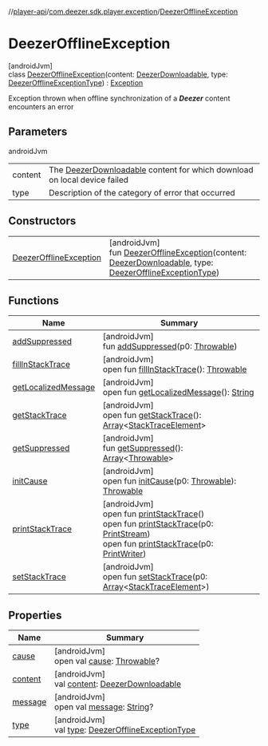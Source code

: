 //[player-api](../../../index.md)/[com.deezer.sdk.player.exception](../index.md)/[DeezerOfflineException](index.md)

# DeezerOfflineException

[androidJvm]\
class [DeezerOfflineException](index.md)(content: [DeezerDownloadable](../../com.deezer.sdk.player.model/-deezer-downloadable/index.md), type: [DeezerOfflineExceptionType](../-deezer-offline-exception-type/index.md)) : [Exception](https://developer.android.com/reference/kotlin/java/lang/Exception.html)

Exception thrown when offline synchronization of a **_Deezer_** content encounters an error

## Parameters

androidJvm

|         |                                                                                                                                             |
| ------- | ------------------------------------------------------------------------------------------------------------------------------------------- |
| content | The [DeezerDownloadable](../../com.deezer.sdk.player.model/-deezer-downloadable/index.md) content for which download on local device failed |
| type    | Description of the category of error that occurred                                                                                          |

## Constructors

|                                                        |                                                                                                                                                                                                                                                             |
| ------------------------------------------------------ | ----------------------------------------------------------------------------------------------------------------------------------------------------------------------------------------------------------------------------------------------------------- |
| [DeezerOfflineException](-deezer-offline-exception.md) | [androidJvm]<br/>fun [DeezerOfflineException](-deezer-offline-exception.md)(content: [DeezerDownloadable](../../com.deezer.sdk.player.model/-deezer-downloadable/index.md), type: [DeezerOfflineExceptionType](../-deezer-offline-exception-type/index.md)) |

## Functions

| Name                                                                                                                    | Summary                                                                                                                                                                                                                                                                                                                                                                                                                                                                                                                                                                                                    |
| ----------------------------------------------------------------------------------------------------------------------- | ---------------------------------------------------------------------------------------------------------------------------------------------------------------------------------------------------------------------------------------------------------------------------------------------------------------------------------------------------------------------------------------------------------------------------------------------------------------------------------------------------------------------------------------------------------------------------------------------------------- |
| [addSuppressed](../-illegal-deezer-downloadable-instance-exception/index.md#282858770%2FFunctions%2F-1037426161)        | [androidJvm]<br/>fun [addSuppressed](../-illegal-deezer-downloadable-instance-exception/index.md#282858770%2FFunctions%2F-1037426161)(p0: [Throwable](https://kotlinlang.org/api/latest/jvm/stdlib/kotlin/-throwable/index.html))                                                                                                                                                                                                                                                                                                                                                                          |
| [fillInStackTrace](../-illegal-deezer-downloadable-instance-exception/index.md#-1102069925%2FFunctions%2F-1037426161)   | [androidJvm]<br/>open fun [fillInStackTrace](../-illegal-deezer-downloadable-instance-exception/index.md#-1102069925%2FFunctions%2F-1037426161)(): [Throwable](https://kotlinlang.org/api/latest/jvm/stdlib/kotlin/-throwable/index.html)                                                                                                                                                                                                                                                                                                                                                                  |
| [getLocalizedMessage](../-illegal-deezer-downloadable-instance-exception/index.md#1043865560%2FFunctions%2F-1037426161) | [androidJvm]<br/>open fun [getLocalizedMessage](../-illegal-deezer-downloadable-instance-exception/index.md#1043865560%2FFunctions%2F-1037426161)(): [String](https://kotlinlang.org/api/latest/jvm/stdlib/kotlin/-string/index.html)                                                                                                                                                                                                                                                                                                                                                                      |
| [getStackTrace](../-illegal-deezer-downloadable-instance-exception/index.md#2050903719%2FFunctions%2F-1037426161)       | [androidJvm]<br/>open fun [getStackTrace](../-illegal-deezer-downloadable-instance-exception/index.md#2050903719%2FFunctions%2F-1037426161)(): [Array](https://kotlinlang.org/api/latest/jvm/stdlib/kotlin/-array/index.html)&lt;[StackTraceElement](https://developer.android.com/reference/kotlin/java/lang/StackTraceElement.html)&gt;                                                                                                                                                                                                                                                                  |
| [getSuppressed](../-illegal-deezer-downloadable-instance-exception/index.md#672492560%2FFunctions%2F-1037426161)        | [androidJvm]<br/>fun [getSuppressed](../-illegal-deezer-downloadable-instance-exception/index.md#672492560%2FFunctions%2F-1037426161)(): [Array](https://kotlinlang.org/api/latest/jvm/stdlib/kotlin/-array/index.html)&lt;[Throwable](https://kotlinlang.org/api/latest/jvm/stdlib/kotlin/-throwable/index.html)&gt;                                                                                                                                                                                                                                                                                      |
| [initCause](../-illegal-deezer-downloadable-instance-exception/index.md#-418225042%2FFunctions%2F-1037426161)           | [androidJvm]<br/>open fun [initCause](../-illegal-deezer-downloadable-instance-exception/index.md#-418225042%2FFunctions%2F-1037426161)(p0: [Throwable](https://kotlinlang.org/api/latest/jvm/stdlib/kotlin/-throwable/index.html)): [Throwable](https://kotlinlang.org/api/latest/jvm/stdlib/kotlin/-throwable/index.html)                                                                                                                                                                                                                                                                                |
| [printStackTrace](../-illegal-deezer-downloadable-instance-exception/index.md#-1769529168%2FFunctions%2F-1037426161)    | [androidJvm]<br/>open fun [printStackTrace](../-illegal-deezer-downloadable-instance-exception/index.md#-1769529168%2FFunctions%2F-1037426161)()<br/>open fun [printStackTrace](../-illegal-deezer-downloadable-instance-exception/index.md#1841853697%2FFunctions%2F-1037426161)(p0: [PrintStream](https://developer.android.com/reference/kotlin/java/io/PrintStream.html))<br/>open fun [printStackTrace](../-illegal-deezer-downloadable-instance-exception/index.md#1175535278%2FFunctions%2F-1037426161)(p0: [PrintWriter](https://developer.android.com/reference/kotlin/java/io/PrintWriter.html)) |
| [setStackTrace](../-illegal-deezer-downloadable-instance-exception/index.md#2135801318%2FFunctions%2F-1037426161)       | [androidJvm]<br/>open fun [setStackTrace](../-illegal-deezer-downloadable-instance-exception/index.md#2135801318%2FFunctions%2F-1037426161)(p0: [Array](https://kotlinlang.org/api/latest/jvm/stdlib/kotlin/-array/index.html)&lt;[StackTraceElement](https://developer.android.com/reference/kotlin/java/lang/StackTraceElement.html)&gt;)                                                                                                                                                                                                                                                                |

## Properties

| Name                                                                                                       | Summary                                                                                                                                                                                                                       |
| ---------------------------------------------------------------------------------------------------------- | ----------------------------------------------------------------------------------------------------------------------------------------------------------------------------------------------------------------------------- |
| [cause](../-illegal-deezer-downloadable-instance-exception/index.md#-654012527%2FProperties%2F-1037426161) | [androidJvm]<br/>open val [cause](../-illegal-deezer-downloadable-instance-exception/index.md#-654012527%2FProperties%2F-1037426161): [Throwable](https://kotlinlang.org/api/latest/jvm/stdlib/kotlin/-throwable/index.html)? |
| [content](content.md)                                                                                      | [androidJvm]<br/>val [content](content.md): [DeezerDownloadable](../../com.deezer.sdk.player.model/-deezer-downloadable/index.md)                                                                                             |
| [message](../-deezer-player-exception/index.md#1824300659%2FProperties%2F-1037426161)                      | [androidJvm]<br/>open val [message](../-deezer-player-exception/index.md#1824300659%2FProperties%2F-1037426161): [String](https://kotlinlang.org/api/latest/jvm/stdlib/kotlin/-string/index.html)?                            |
| [type](type.md)                                                                                            | [androidJvm]<br/>val [type](type.md): [DeezerOfflineExceptionType](../-deezer-offline-exception-type/index.md)                                                                                                                |
